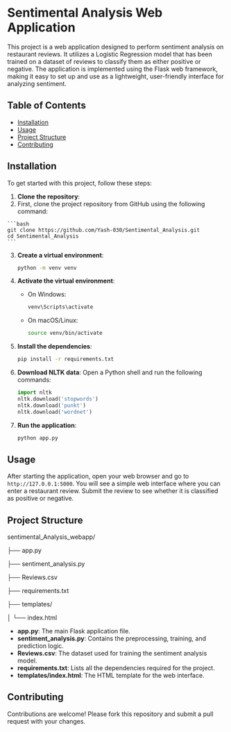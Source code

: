 # Sentimental Analysis Web Application

This project is a web application designed to perform sentiment analysis on restaurant reviews. It utilizes a Logistic Regression model that has been trained on a dataset of reviews to classify them as either positive or negative. The application is implemented using the Flask web framework, making it easy to set up and use as a lightweight, user-friendly interface for analyzing sentiment.



## Table of Contents

- [Installation](#installation)
- [Usage](#usage)
- [Project Structure](#project-structure)
- [Contributing](#contributing)

## Installation

To get started with this project, follow these steps:

1. **Clone the repository**:
  2. First, clone the project repository from GitHub using the following command:

    ```bash
    git clone https://github.com/Yash-030/Sentimental_Analysis.git
    cd Sentimental_Analysis
    ```

3. **Create a virtual environment**:
    ```bash
    python -m venv venv
    ```

4. **Activate the virtual environment**:
    - On Windows:
        ```bash
        venv\Scripts\activate
        ```
    - On macOS/Linux:
        ```bash
        source venv/bin/activate
        ```

5. **Install the dependencies**:
    ```bash
    pip install -r requirements.txt
    ```

6. **Download NLTK data**:
    Open a Python shell and run the following commands:
    ```python
    import nltk
    nltk.download('stopwords')
    nltk.download('punkt')
    nltk.download('wordnet')
    ```

7. **Run the application**:
    ```bash
    python app.py
    ```

## Usage

After starting the application, open your web browser and go to `http://127.0.0.1:5000`. You will see a simple web interface where you can enter a restaurant review. Submit the review to see whether it is classified as positive or negative.

## Project Structure

sentimental_Analysis_webapp/

├── app.py

├── sentiment_analysis.py

├── Reviews.csv

├── requirements.txt

├── templates/

│ └── index.html


- **app.py**: The main Flask application file.
- **sentiment_analysis.py**: Contains the preprocessing, training, and prediction logic.
- **Reviews.csv**: The dataset used for training the sentiment analysis model.
- **requirements.txt**: Lists all the dependencies required for the project.
- **templates/index.html**: The HTML template for the web interface.

## Contributing

Contributions are welcome! Please fork this repository and submit a pull request with your changes.

